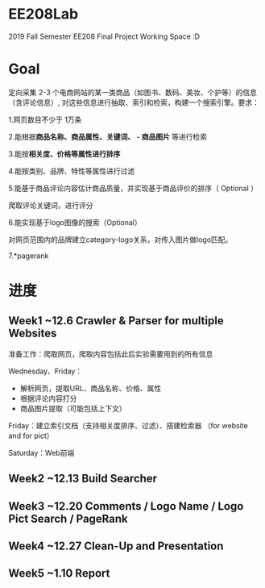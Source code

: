 # EE208Lab
2019 Fall Semester EE208 Final Project Working Space :D

# Goal

定向采集 2-3 个电商网站的某一类商品（如图书、数码、美妆、个护等）的信息（含评论信息）, 对这些信息进行抽取、索引和检索，构建一个搜索引擎。要求：

1.网页数目不少于 1万条

2.能根据**商品名称、商品属性、关键词、** 
**- 商品图片** 等进行检索

3.能按**相关度、价格等属性进行排序**

4.能按类别、品牌、特性等属性进行过滤

5.能基于商品评论内容估计商品质量，并实现基于商品评价的排序（ Optional ）

爬取评论关键词，进行评分

6.能实现基于logo图像的搜索（Optional）

对网页范围内的品牌建立category-logo关系，对传入图片做logo匹配。

7.\*pagerank

# 进度

## Week1 ~12.6 Crawler & Parser for multiple Websites

准备工作：爬取网页，爬取内容包括此后实验需要用到的所有信息

Wednesday、Friday：

- 解析网页，提取URL、商品名称、价格、属性
- 根据评论内容打分
- 商品图片提取（可能包括上下文）

Friday：建立索引文档（支持相关度排序、过滤）、搭建检索器 （for website and for pict）

Saturday：Web前端

## Week2 ~12.13 Build Searcher

## Week3 ~12.20 Comments / Logo Name / Logo Pict Search / PageRank

## Week4 ~12.27 Clean-Up and Presentation

## Week5 ~1.10 Report